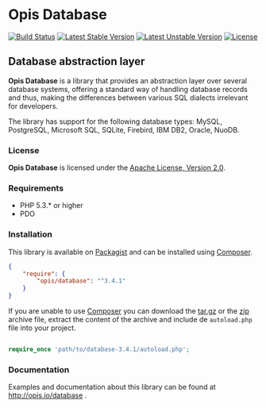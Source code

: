 Opis Database
=============
[![Build Status](https://travis-ci.org/opis/database.png)](https://travis-ci.org/opis/database)
[![Latest Stable Version](https://poser.pugx.org/opis/database/version.png)](https://packagist.org/packages/opis/database)
[![Latest Unstable Version](https://poser.pugx.org/opis/database/v/unstable.png)](//packagist.org/packages/opis/database)
[![License](https://poser.pugx.org/opis/database/license.png)](https://packagist.org/packages/opis/database)

Database abstraction layer
-------------------------
**Opis Database** is a library that provides an abstraction layer over several database systems,
offering a standard way of handling database records and thus, making the differences between various SQL dialects
irrelevant for developers.

The library has support for the following database types: MySQL, PostgreSQL, Microsoft SQL, SQLite, Firebird, IBM DB2, Oracle, NuoDB. 

### License

**Opis Database** is licensed under the [Apache License, Version 2.0](http://www.apache.org/licenses/LICENSE-2.0). 

### Requirements

* PHP 5.3.* or higher
* PDO

### Installation

This library is available on [Packagist](https://packagist.org/packages/opis/database) and can be installed using [Composer](http://getcomposer.org).

```json
{
    "require": {
        "opis/database": "^3.4.1"
    }
}
```

If you are unable to use [Composer](http://getcomposer.org) you can download the
[tar.gz](https://github.com/opis/database/archive/3.4.1.tar.gz) or the [zip](https://github.com/opis/database/archive/3.4.1.zip) archive file, extract the content of the archive and include de `autoload.php` file into your project. 

```php

require_once 'path/to/database-3.4.1/autoload.php';

```

### Documentation

Examples and documentation about this library can be found at http://opis.io/database .
